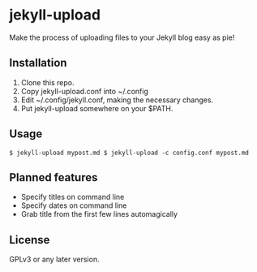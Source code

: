 # jekyll-upload
Make the process of uploading files to your Jekyll blog easy as pie!

## Installation
1. Clone this repo.
2. Copy jekyll-upload.conf into ~/.config
3. Edit ~/.config/jekyll.conf, making the necessary changes.
4. Put jekyll-upload somewhere on your $PATH.

## Usage
`$ jekyll-upload mypost.md
  $ jekyll-upload -c config.conf mypost.md`

## Planned features
- Specify titles on command line
- Specify dates on command line
- Grab title from the first few lines automagically

## License
GPLv3 or any later version.
